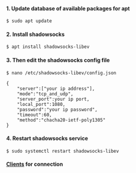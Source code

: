#### 1. Update database of available packages for apt

```shell
$ sudo apt update
```
#### 2. Install shadowsocks

```shell
$ apt install shadowsocks-libev
```

#### 3. Then edit the shadowsocks config file

```shell
$ nano /etc/shadowsocks-libev/config.json
```
```shell
{
    "server":["your ip address"],
    "mode":"tcp_and_udp",
    "server_port":your ip port,
    "local_port":1080,
    "password":"your ip password",
    "timeout":60,
    "method":"chacha20-ietf-poly1305"
}
```

#### 4. Restart shadowsocks service

```shell
$ sudo systemctl restart shadowsocks-libev
```

#### [Clients](https://shadowsocks.org/en/download/clients.html) for connection